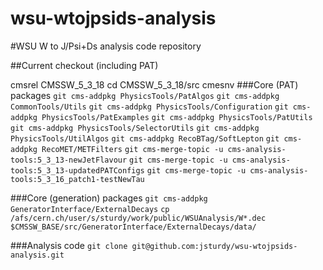 wsu-wtojpsids-analysis
======================

#WSU W to J/Psi+Ds analysis code repository

##Current checkout (including PAT)

cmsrel CMSSW_5_3_18
cd CMSSW_5_3_18/src
cmesnv
###Core (PAT) packages
```git cms-addpkg PhysicsTools/PatAlgos```
```git cms-addpkg CommonTools/Utils```
```git cms-addpkg PhysicsTools/Configuration```
```git cms-addpkg PhysicsTools/PatExamples```
```git cms-addpkg PhysicsTools/PatUtils```
```git cms-addpkg PhysicsTools/SelectorUtils```
```git cms-addpkg PhysicsTools/UtilAlgos```
```git cms-addpkg RecoBTag/SoftLepton```
```git cms-addpkg RecoMET/METFilters```
```git cms-merge-topic -u cms-analysis-tools:5_3_13-newJetFlavour```
```git cms-merge-topic -u cms-analysis-tools:5_3_13-updatedPATConfigs```
```git cms-merge-topic -u cms-analysis-tools:5_3_16_patch1-testNewTau```

###Core (generation) packages
```git cms-addpkg GeneratorInterface/ExternalDecays```
```cp /afs/cern.ch/user/s/sturdy/work/public/WSUAnalysis/W*.dec $CMSSW_BASE/src/GeneratorInterface/ExternalDecays/data/```

###Analysis code
```git clone git@github.com:jsturdy/wsu-wtojpsids-analysis.git```

